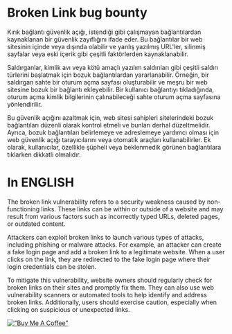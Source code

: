 # Broken Link bug bounty 

Kırık bağlantı güvenlik açığı, istendiği gibi çalışmayan bağlantılardan kaynaklanan bir güvenlik zayıflığını ifade eder. Bu bağlantılar bir web sitesinin içinde veya dışında olabilir ve yanlış yazılmış URL'ler, silinmiş sayfalar veya eski içerik gibi çeşitli faktörlerden kaynaklanabilir.

Saldırganlar, kimlik avı veya kötü amaçlı yazılım saldırıları gibi çeşitli saldırı türlerini başlatmak için bozuk bağlantılardan yararlanabilir. Örneğin, bir saldırgan sahte bir oturum açma sayfası oluşturabilir ve meşru bir web sitesine bozuk bir bağlantı ekleyebilir. Bir kullanıcı bağlantıyı tıkladığında, oturum açma kimlik bilgilerinin çalınabileceği sahte oturum açma sayfasına yönlendirilir.

Bu güvenlik açığını azaltmak için, web sitesi sahipleri sitelerindeki bozuk bağlantıları düzenli olarak kontrol etmeli ve bunları derhal düzeltmelidir. Ayrıca, bozuk bağlantıları belirlemeye ve adreslemeye yardımcı olması için web güvenlik açığı tarayıcılarını veya otomatik araçları kullanabilirler. Ek olarak, kullanıcılar, özellikle şüpheli veya beklenmedik görünen bağlantılara tıklarken dikkatli olmalıdır.

# In ENGLISH

The broken link vulnerability refers to a security weakness caused by non-functioning links. These links can be within or outside of a website and may result from various factors such as incorrectly typed URLs, deleted pages, or outdated content.

Attackers can exploit broken links to launch various types of attacks, including phishing or malware attacks. For example, an attacker can create a fake login page and add a broken link to a legitimate website. When a user clicks on the link, they are redirected to the fake login page where their login credentials can be stolen.

To mitigate this vulnerability, website owners should regularly check for broken links on their sites and promptly fix them. They can also use web vulnerability scanners or automated tools to help identify and address broken links. Additionally, users should exercise caution, especially when clicking on suspicious or unexpected links.

[!["Buy Me A Coffee"](https://www.buymeacoffee.com/assets/img/custom_images/orange_img.png)](https://www.buymeacoffee.com/MertErgun)
